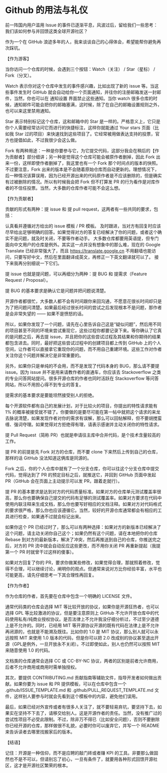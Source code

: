 # Github 的用法与礼仪

前一阵国内用户滥用 Issue 的事件已逐渐平息，风波过后，留给我们一些思考：我们该如何参与并回馈这类全球开源社区？

作为一个在 GitHub 浪迹多年的人，我来谈谈自己的心得体会，希望能帮你避免再次踩坑。

【作为游客】

当你访问一个仓库的时候，会遇到三个按钮：Watch（关注） / Star（星标） / Fork（分叉）。

Watch 表示你对这个仓库中发生的事件感兴趣，比如出现了新的 issue 等。当这些事件发生时 GitHub 就会自动给你一个页面通知，并往你的注册邮箱发送一封邮件，当然，你也可以在 通知设置 界面禁止这些通知。当你 watch 很多仓库的时候，通知邮件可能会把你的邮箱塞满，这时候，除了在自己的邮箱设置规则之外，也可以来这里禁用通知。

Star 表示特别标记这个仓库，这和邮箱中的 Star 是一样的。严格意义上，它只是你个人需要经常访问它而进行的快捷标注，这样你就能通过 Your stars 页面（比如我 Star 过的项目）来快速找到这些项目了。它经常被用做表达支持的投票，官方也提倡如此，不过我很少会这么做。

Fork 有两种用途：一种是你要参与它，为它提交代码，这部分我会在稍后的【作为贡献者】部分细讲；另一种是觉得这个仓库可能会被原作者删掉，因此 Fork 出来一份，这样即使作者删掉了，我这里也有一个 Fork 那个时间点的版本的快照。不过要注意，Fork 出来的版本是不会随着原始仓库而自动更新的。理想情况下，后一种情况该算误用，因为已经开源出来的代码原作者是不应该删除的，但是确实有过被删除的情况。所以有时候我会把 Fork 但不打算发 PR 的行为看作是对库作者的不信任投票。当然，大多数的仓库作者可能不会这么想。

【作为贡献者】

贡献的形式有两种：提 issue 和 提 pull request，这两者有一些共同的要求，包括：

认真看并遵循对方给出的 issue 模板 / PR 模板。
及时跟进，当对方有回复时应该尽早给出足够明确的回答。如果觉得对方的答复已经解决了你的问题，或者这个确实不是问题，就及时关闭，不要等作者动手。
大多数仓库都要用英语提，但专门面向中文用户的仓库是例外。其实这一点并没有想象中的那么难，现在的 Google Translate 已经非常强大了，而且 https://translate.google.cn 不用翻墙也能访问，只要写好中文，然后在里面翻译成英文，再修正一下英文翻译就可以了。
接下来我再分别细说一下它们。

提 issue 也就是提问题，可以再细分为两种：提 BUG 和 提需求（Feature Request / Proposal）。

提 BUG 的基本要求是确认它是问题并把问题说清楚。

开源作者都很忙，大多数人都不会有时间跟你来回沟通，不愿意花很长时间却只是为了把问题问清楚。如果最后经过很长时间的尝试之后发现根本不是问题，那作者是会非常失望的 —— 如果不是愤怒的话。

所以，如果你发现了一个问题，请先在心里告诉自己这是“疑似问题”，然后用不同的项目甚至不同的环境来尝试重现它，这些过程你都要记录下来。等你确认了它真的是问题之后，再去提 issue，并且把你的这些尝试过程及其结果和你期待的结果都包含进去。同时，最好把这些尝试过程中的创建项目都上传到 GitHub 上的个人空间，让作者可以直接拿它重现你的问题，而不用自己重建环境。这些工作对作者关注你这个问题并解决它是非常重要的。

另外，如果你只是单纯的不会用，而不是发现了代码本身的 BUG，那么请不要提 issue。因为 issue 并不是用来请教作者的直通车，你应该去 Stackoverflow 之类的专业问答网站提问。很多开源仓库的作者也同时活跃在 Stackoverflow 等问答网站，所以不用担心得不到专业的答复。

提需求的基本要求是要能坦然接受别人的拒绝。

每个开源软件都有自己的发展计划，对于比较火的项目，你提出的特性请求能有 1% 的概率被接受就不错了。你要做的是要尽可能在第一帖中就把这个请求的来龙去脉说清楚，如果发现作者对你的需求有误解，那么可以回帖解释，但不要胡搅蛮缠、强词夺理。如果觉得对方拒绝得有理，请表示感谢并主动关闭你的特性请求。

提 Pull Request（简称 PR）也就是申请往主库中合并代码，是个技术含量较高的工作。

提 PR 的前提是先 Fork 对方的仓库，而不要 clone 下来然后上传到自己的仓库，那样的话 GitHub 没法知道这俩库是同源的。

Fork 之后，你的个人仓库中就有了一个分支仓库，你可以往这个分支仓库中提交代码，觉得达到了 PR 的预定目标之后，就推送它，并回到 GitHub 页面中发起 PR（GitHub 会在页面上主动提示可以发 PR，跟着走就行）。

提 PR 的基本要求是达到对方的代码质量标准。如果对方的仓库单元测试覆盖率很高，那么你也要确保自己提交的代码有足够的测试覆盖率。如果对方要求在代码中使用内联注释来生成文档，那么你也要写好相应的文档注释。如果对方对代码格式的要求很严格，那么你也应该遵循它。当然，较好的开源仓库通常都会有相应的工具进行检查，如果通不过就会标记出来。

如果你这个 PR 已经过时了，那么可以有两种选择：如果对方的新版本已经解决了这个问题，请主动关闭你自己这个；如果仍然有这个问题，请在本地把你的仓库 Rebase 到对方的最新版本，解决了冲突，然后再推送到自己的仓库，你推送完之后，对方的 PR 流中就会自动反应这些更改，而不用你关闭 PR 再重新提起（我提第一个 PR 时就曾干过这样的傻事）。

如果对方回复了你的 PR，要求你做某些修改，如果觉得合理，那就照着修改，觉得不合理，可以继续讨论，阐明你的观点。但通常来说对方比你经验丰富，水平也可能更高，请先仔细思考一下其合理性再回复。

【作为作者】

作为仓库的作者，首先要在仓库中包含一个明确的 LICENSE 文件。

通常代码类的仓库会选择 MIT 等比较开放的协议，如果你是开源狂热者，也可以选择 GPL 等比较激进的协议，但是要注意原则上 GitHub 不允许开放仓库中的代码使用私有/纯商业授权协议。是否法律上不允许我没仔细分析过，不过至少道德上是不允许的。同时，已经用 MIT 等开源协议开源的既有代码在法律上是不允许再闭源的，也就是不能溯及既往。比如你的 1.0 是 MIT 协议，那么别人就可以永远按照 MIT 来使用 1.0 版本的代码，但是你可以把 2.0 改成别的协议甚至退出开源（GPL是例外，一旦开放永不关闭）。不过即使如此，别人也仍然可以按照 MIT 来随意使用 1.0 的代码。

文档类的仓库通常会选择 CC 或 CC-BY-NC 协议，两者的区别是前者允许商用，后者不允许商用或商用时需单独授权。

其次，要提供 CONTRIBUTING.md 贡献指南等辅助文件，指导开发者如何做出贡献。如果你要为 issue 和 PR 提供模板，可以在仓库中包含一个 .github/ISSUE_TEMPLATE.md 和 .github/PULL_REQUEST_TEMPLATE.md 文件，这样别人要参与时就会先看到这个模板中的内容，避免他们误用。

最后，如果已经对外宣传或者有很多人关注了，就不要轻易弃坑，要坚持下去，如果实在坚持不下去了，请移交给别人。这是开源作者的责任。当然，没有推广过的尝试性项目不必受此限制。不过，除非万不得已（比如安全问题），否则不要删除你已经开源的仓库，那样做很不礼貌，必要时你可以废弃它，并写一个 README 来告诉读者去哪里找搬家后的版本。

【结语】

记住：开源是一种信仰，而不是应聘的敲门砖或者赚 KPI 的工具。非要那么做固然也不是不可以，但请别忘了初心，一旦有条件了，就要用各种形式回馈开源社区，这才是开源社区繁荣的根本。
